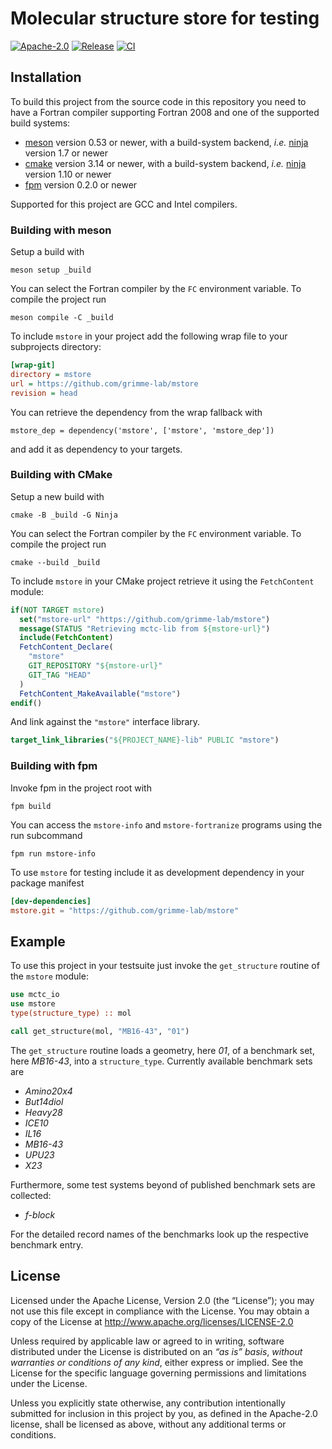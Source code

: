 # Molecular structure store for testing

[![Apache-2.0](https://img.shields.io/github/license/grimme-lab/mstore)](LICENSE)
[![Release](https://img.shields.io/github/v/release/grimme-lab/mstore)](https://github.com/grimme-lab/mstore/releases/latest)
[![CI](https://github.com/grimme-lab/mstore/workflows/CI/badge.svg)](https://github.com/grimme-lab/mstore/actions)


## Installation

To build this project from the source code in this repository you need to have
a Fortran compiler supporting Fortran 2008 and one of the supported build systems:
- [meson](https://mesonbuild.com) version 0.53 or newer, with
  a build-system backend, *i.e.* [ninja](https://ninja-build.org) version 1.7 or newer
- [cmake](https://cmake.org) version 3.14 or newer, with
  a build-system backend, *i.e.* [ninja](https://ninja-build.org) version 1.10 or newer
- [fpm](https://github.com/fortran-lang/fpm) version 0.2.0 or newer

Supported for this project are GCC and Intel compilers.


### Building with meson

Setup a build with

```
meson setup _build
```

You can select the Fortran compiler by the `FC` environment variable.
To compile the project run

```
meson compile -C _build
```

To include ``mstore`` in your project add the following wrap file to your subprojects directory:

```ini
[wrap-git]
directory = mstore
url = https://github.com/grimme-lab/mstore
revision = head
```

You can retrieve the dependency from the wrap fallback with

```meson
mstore_dep = dependency('mstore', ['mstore', 'mstore_dep'])
```

and add it as dependency to your targets.


### Building with CMake

Setup a new build with

```
cmake -B _build -G Ninja
```

You can select the Fortran compiler by the `FC` environment variable.
To compile the project run

```
cmake --build _build
```

To include ``mstore`` in your CMake project retrieve it using the ``FetchContent`` module:

```cmake
if(NOT TARGET mstore)
  set("mstore-url" "https://github.com/grimme-lab/mstore")
  message(STATUS "Retrieving mctc-lib from ${mstore-url}")
  include(FetchContent)
  FetchContent_Declare(
    "mstore"
    GIT_REPOSITORY "${mstore-url}"
    GIT_TAG "HEAD"
  )
  FetchContent_MakeAvailable("mstore")
endif()
```

And link against the ``"mstore"`` interface library.

```cmake
target_link_libraries("${PROJECT_NAME}-lib" PUBLIC "mstore")
```


### Building with fpm

Invoke fpm in the project root with

```
fpm build
```

You can access the ``mstore-info`` and ``mstore-fortranize`` programs using the run subcommand

```
fpm run mstore-info
```

To use ``mstore`` for testing include it as development dependency in your package manifest

```toml
[dev-dependencies]
mstore.git = "https://github.com/grimme-lab/mstore"
```


## Example

To use this project in your testsuite just invoke the ``get_structure`` routine of the ``mstore`` module:

```f90
use mctc_io
use mstore
type(structure_type) :: mol

call get_structure(mol, "MB16-43", "01")
```

The ``get_structure`` routine loads a geometry, here *01*, of a  benchmark set, here *MB16-43*, into a ``structure_type``.
Currently available benchmark sets are

- *Amino20x4*
- *But14diol*
- *Heavy28*
- *ICE10*
- *IL16*
- *MB16-43*
- *UPU23*
- *X23*

Furthermore, some test systems beyond of published benchmark sets are collected:

- *f-block*

For the detailed record names of the benchmarks look up the respective benchmark entry.


## License

Licensed under the Apache License, Version 2.0 (the “License”);
you may not use this file except in compliance with the License.
You may obtain a copy of the License at
http://www.apache.org/licenses/LICENSE-2.0

Unless required by applicable law or agreed to in writing, software
distributed under the License is distributed on an *“as is” basis*,
*without warranties or conditions of any kind*, either express or implied.
See the License for the specific language governing permissions and
limitations under the License.

Unless you explicitly state otherwise, any contribution intentionally
submitted for inclusion in this project by you, as defined in the
Apache-2.0 license, shall be licensed as above, without any additional
terms or conditions.
